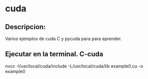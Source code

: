 # cuda

## Descripcion:
Varios ejemplos de cuda C y pycuda para para aprender.

## Ejecutar en la terminal. C-cuda
nvcc -I/usr/local/cuda/include -L/usr/local/cuda/lib example0.cu -o example0
